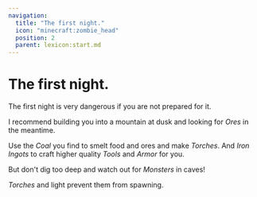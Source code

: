 ```yaml
---
navigation:
  title: "The first night."
  icon: "minecraft:zombie_head"
  position: 2
  parent: lexicon:start.md
---
```


# The first night.

The first night is very dangerous if you are not prepared for it. 

I recommend building you into a mountain at dusk and looking for *Ores* in the meantime. 

Use the *Coal* you find to smelt food and ores and make *Torches*. 
And *Iron Ingots* to craft higher quality *Tools* and *Armor* for you.

But don't dig too deep and watch out for *Monsters* in caves! 

*Torches* and light prevent them from spawning.

<Recipe id="minecraft:torch" />



<Recipe id="minecraft:iron_pickaxe" />

<Recipe id="minecraft:iron_axe" />



<Recipe id="minecraft:iron_sword" />

<Recipe id="minecraft:iron_shovel" />



<Recipe id="minecraft:iron_helmet" />

<Recipe id="minecraft:iron_chestplate" />



<Recipe id="minecraft:iron_leggings" />

<Recipe id="minecraft:iron_boots" />

